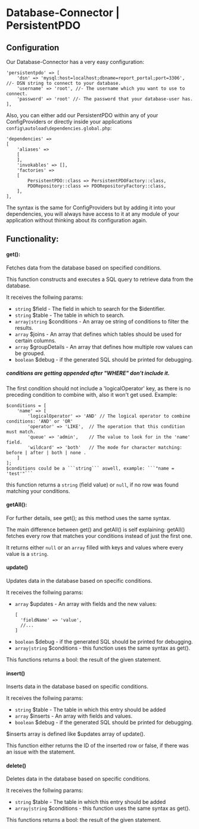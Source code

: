 # Database-Connector | PersistentPDO

## Configuration
Our Database-Connector has a very easy configuration:
```
'persistentpdo' => [
    'dsn' => 'mysql:host=localhost;dbname=report_portal;port=3306', //- DSN string to connect to your database.
    'username' => 'root', //- The username which you want to use to connect.
    'password' => 'root' //- The password that your database-user has.
],
```

Also, you can either add our PersistentPDO within any of your ConfigProviders or directly inside your applications ```config\autoload\dependencies.global.php```:
```
'dependencies' => 
[
    'aliases' => 
    [
    ],
    'invokables' => [],
    'factories' => 
    [
        PersistentPDO::class => PersistentPDOFactory::class,
        PDORepository::class => PDORepositoryFactory::class,
    ],
],
```
The syntax is the same for ConfigProviders but by adding it into your dependencies, you will always have access to it at any module of your application without thinking about its configuration again.


## Functionality: ##



#### get(): ####

Fetches data from the database based on specified conditions.

This function constructs and executes a SQL query to retrieve data from the database.

It receives the follwing params:

* ```string``` $field - The field in which to search for the $identifier.
* ```string``` $table - The table in which to search.
* ```array|string``` $conditions - An array oe string of conditions to filter the results.
* ```array``` $joins - An array that defines which tables should be used for certain columns.
* ```array``` $groupDetails - An array that defines how multiple row values can be grouped.
* ```boolean``` $debug - if the generated SQL should be printed for debugging.


##### conditions are getting appended after "WHERE" don't include it. #####

The first condition should not include a 'logicalOperator' key, as there is no preceding condition to combine with, also it won't get used.
Example:
```
$conditions = [
    'name' => [
        'logicalOperator' => 'AND' // The logical operator to combine conditions: 'AND' or 'OR'
        'operator' => 'LIKE',  // The operation that this condition must match.
        'queue' => 'admin',    // The value to look for in the 'name' field.
        'wildcard' => 'both'   // The mode for character matching: before | after | both | none .
    ]
];
$conditions could be a ```string``` aswell, example: ```"name = 'test'"```
```
this function returns a ```string``` (field value) or ```null```, if no row was found matching your conditions.



#### getAll(): ####

For further details, see get(); as this method uses the same syntax.

The main difference between get() and getAll() is self explaining: getAll() fetches every row that matches your conditions instead of just the first one.

It returns either ```null``` or an ```array``` filled with keys and values where every value is a ```string```.



#### update() ####

Updates data in the database based on specific conditions.

It receives the follwing params:
* ```array``` $updates - An array with fields and the new values:
  ```
  [
    'fieldName' => 'value',
    //...
  ]
  ```
* ```boolean``` $debug - if the generated SQL should be printed for debugging.
* ```array|string``` $conditions - this function uses the same syntax as get().

This functions returns a bool: the result of the given statement.


#### insert() ####
Inserts data in the database based on specific conditions.

It receives the follwing params:

* ```string``` $table - The table in which this entry should be added
* ```array``` $inserts - An array with fields and values.
* ```boolean``` $debug - if the generated SQL should be printed for debugging.

$inserts array is defined like $updates array of update().

This function either returns the ID of the inserted row or false, if there was an issue with the statement.



#### delete() ####
    
Deletes data in the database based on specific conditions.

It receives the follwing params:
* ```string``` $table - The table in which this entry should be added
* ```array|string``` $conditions - this function uses the same syntax as get().

This functions returns a bool: the result of the given statement.